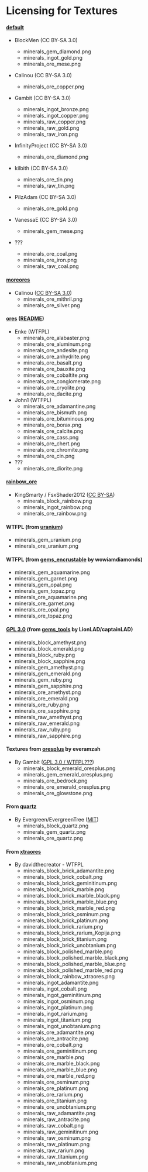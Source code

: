 # Licensing for Textures


#### **[default][]**

- BlockMen (CC BY-SA 3.0)
  - minerals_gem_diamond.png
  - minerals_ingot_gold.png
  - minerals_ore_mese.png

- Calinou (CC BY-SA 3.0)
  - minerals_ore_copper.png

- Gambit (CC BY-SA 3.0)
  - minerals_ingot_bronze.png
  - minerals_ingot_copper.png
  - minerals_raw_copper.png
  - minerals_raw_gold.png
  - minerals_raw_iron.png

- InfinityProject (CC BY-SA 3.0)
  - minerals_ore_diamond.png

- kilbith (CC BY-SA 3.0)
  - minerals_ore_tin.png
  - minerals_raw_tin.png

- PilzAdam (CC BY-SA 3.0)
  - minerals_ore_gold.png

- VanessaE (CC BY-SA 3.0)
  - minerals_gem_mese.png

- ???
  - minerals_ore_coal.png
  - minerals_ore_iron.png
  - minerals_raw_coal.png


#### **[moreores]**
- Calinou ([CC BY-SA 3.0][lic.moreores])
  - minerals_ore_mithril.png
  - minerals_ore_silver.png


#### **[ores][]** ([README][lic.ores])
- Enke (WTFPL)
  - minerals_ore_alabaster.png
  - minerals_ore_aluminum.png
  - minerals_ore_andesite.png
  - minerals_ore_anhydrite.png
  - minerals_ore_basalt.png
  - minerals_ore_bauxite.png
  - minerals_ore_cobaltite.png
  - minerals_ore_conglomerate.png
  - minerals_ore_cryolite.png
  - minerals_ore_dacite.png
- John1 (WTFPL)
  - minerals_ore_adamantine.png
  - minerals_ore_bismuth.png
  - minerals_ore_bituminous.png
  - minerals_ore_borax.png
  - minerals_ore_calcite.png
  - minerals_ore_cass.png
  - minerals_ore_chert.png
  - minerals_ore_chromite.png
  - minerals_ore_cin.png
- ???
  - minerals_ore_diorite.png


#### **[rainbow_ore][]**
- KingSmarty / FsxShader2012 ([CC BY-SA][lic.rainbow_ore])
  - minerals_block_rainbow.png
  - minerals_ingot_rainbow.png
  - minerals_ore_rainbow.png

#### WTFPL (from [uranium][])
- minerals_gem_uranium.png
- minerals_ore_uranium.png

#### WTFPL (from [gems_encrustable][] by wowiamdiamonds)
- minerals_gem_aquamarine.png
- minerals_gem_garnet.png
- minerals_gem_opal.png
- minerals_gem_topaz.png
- minerals_ore_aquamarine.png
- minerals_ore_garnet.png
- minerals_ore_opal.png
- minerals_ore_topaz.png

#### [GPL 3.0][lic.gems_tools] (from [gems_tools][] by LionLAD/captainLAD)
- minerals_block_amethyst.png
- minerals_block_emerald.png
- minerals_block_ruby.png
- minerals_block_sapphire.png
- minerals_gem_amethyst.png
- minerals_gem_emerald.png
- minerals_gem_ruby.png
- minerals_gem_sapphire.png
- minerals_ore_amethyst.png
- minerals_ore_emerald.png
- minerals_ore_ruby.png
- minerals_ore_sapphire.png
- minerals_raw_amethyst.png
- minerals_raw_emerald.png
- minerals_raw_ruby.png
- minerals_raw_sapphire.png

#### Textures from [oresplus][] by everamzah
- By Gambit ([GPL 3.0 / WTFPL???][lic.oresplus])
  - minerals_block_emerald_oresplus.png
  - minerals_gem_emerald_oresplus.png
  - minerals_ore_bedrock.png
  - minerals_ore_emerald_oresplus.png
  - minerals_ore_glowstone.png

#### From [quartz][]
- By Evergreen/EvergreenTree ([MIT][lic.quartz])
  - minerals_block_quartz.png
  - minerals_gem_quartz.png
  - minerals_ore_quartz.png

#### From [xtraores][]
- By davidthecreator - WTFPL
  - minerals_block_brick_adamantite.png
  - minerals_block_brick_cobalt.png
  - minerals_block_brick_geminitinum.png
  - minerals_block_brick_marble.png
  - minerals_block_brick_marble_black.png
  - minerals_block_brick_marble_blue.png
  - minerals_block_brick_marble_red.png
  - minerals_block_brick_osminum.png
  - minerals_block_brick_platinum.png
  - minerals_block_brick_rarium.png
  - minerals_block_brick_rarium_Kopija.png
  - minerals_block_brick_titanium.png
  - minerals_block_brick_unobtanium.png
  - minerals_block_polished_marble.png
  - minerals_block_polished_marble_black.png
  - minerals_block_polished_marble_blue.png
  - minerals_block_polished_marble_red.png
  - minerals_block_rainbow_xtraores.png
  - minerals_ingot_adamantite.png
  - minerals_ingot_cobalt.png
  - minerals_ingot_geminitinum.png
  - minerals_ingot_osminum.png
  - minerals_ingot_platinum.png
  - minerals_ingot_rarium.png
  - minerals_ingot_titanium.png
  - minerals_ingot_unobtanium.png
  - minerals_ore_adamantite.png
  - minerals_ore_antracite.png
  - minerals_ore_cobalt.png
  - minerals_ore_geminitinum.png
  - minerals_ore_marble.png
  - minerals_ore_marble_black.png
  - minerals_ore_marble_blue.png
  - minerals_ore_marble_red.png
  - minerals_ore_osminum.png
  - minerals_ore_platinum.png
  - minerals_ore_rarium.png
  - minerals_ore_titanium.png
  - minerals_ore_unobtanium.png
  - minerals_raw_adamantite.png
  - minerals_raw_antracite.png
  - minerals_raw_cobalt.png
  - minerals_raw_geminitinum.png
  - minerals_raw_osminum.png
  - minerals_raw_platinum.png
  - minerals_raw_rarium.png
  - minerals_raw_titanium.png
  - minerals_raw_unobtanium.png


[default]: https://github.com/minetest/minetest_game/tree/master/mods/default
[gems_encrustable]: https://forum.minetest.net/viewtopic.php?t=2596
[gems_tools]: https://forum.minetest.net/viewtopic.php?t=4294
[moreores]: https://forum.minetest.net/viewtopic.php?t=549
[ores]: http://forum.freeminer.org/threads/ores-mod-wip-0-8-ores.98
[oresplus]: https://forum.minetest.net/viewtopic.php?t=13120
[quartz]: https://forum.minetest.net/viewtopic.php?t=5682
[rainbow_ore]: https://forum.minetest.net/viewtopic.php?t=13519
[uranium]: https://forum.minetest.net/viewtopic.php?t=2234
[xtraores]: https://forum.minetest.net/viewtopic.php?t=12798

[lic.default]: https://github.com/minetest/minetest_game/blob/master/mods/default/license.txt
[lic.gems_tools]: https://github.com/captainLAD/gems/blob/master/LICENSE
[lic.moreores]: https://github.com/minetest-mods/moreores/blob/master/README.md
[lic.ores]: https://github.com/Nullsrc/Ores/blob/master/README.txt
[lic.oresplus]: https://github.com/taikedz/everamzah-oresplus/blob/master/LICENSE
[lic.quartz]: https://github.com/minetest-mods/quartz/blob/master/README.txt
[lic.rainbow_ore]: https://github.com/FsxShader2012/rainbow_ore/blob/master/README.md
